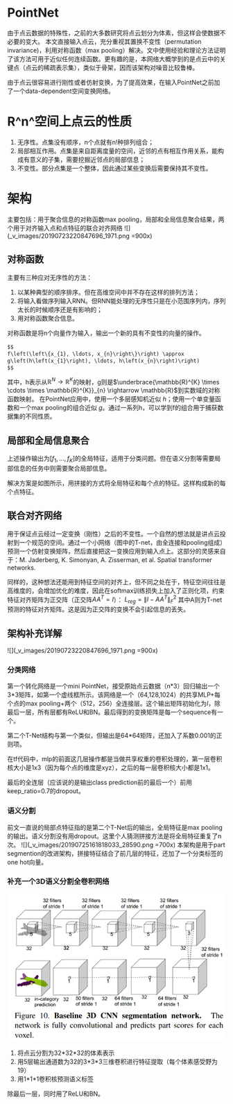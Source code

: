 # PointNet
由于点云数据的特殊性，之前的大多数研究将点云划分为体素，但这样会使数据不必要的变大。
本文直接输入点云，充分重视其置换不变性（permutation invariance)，利用对称函数（max pooling）解决。文中使用经验和理论方法证明了该方法可用于近似任何连续函数。更有趣的是，本网络大概学到的是点云中的关键点（点云的稀疏表示集），类似于骨架，因而该架构对噪音比较鲁棒。

由于点云很容易进行刚性或者仿射变换，为了提高效果，在输入PointNet之前加了一个data-dependent空间变换网络。

# R^n^空间上点云的性质
1. 无序性。点集没有顺序，n个点就有n!种排列组合；
2. 局部相互作用。点集是来自距离度量的空间，近邻的点有相互作用关系，能构成有意义的子集，需要挖掘近邻点的局部信息；
3. 不变性。部分点集是一个整体，因此通过某些变换后需要保持其不变性。
# 架构
主要包括：用于聚合信息的对称函数max pooling，局部和全局信息聚合结果，两个用于对齐输入点和点特征的联合对齐网络
![](_v_images/20190723220847696_1971.png =900x)
## 对称函数
主要有三种应对无序性的方法：
1. 以某种典型的顺序排序。但在高维空间中并不存在这样的排列方法；
2. 将输入看做序列输入RNN。但RNN能处理的无序性只是在小范围序列内，序列太长的时候顺序还是有影响的；
3. 用对称函数聚合信息。

对称函数是将n个向量作为输入，输出一个新的具有不变性的向量的操作。
```mathjax
$$
f\left(\left\{x_{1}, \ldots, x_{n}\right\}\right) \approx g\left(h\left(x_{1}\right), \ldots, h\left(x_{n}\right)\right)
$$
```
其中，h表示从$\mathbb{R}^{N} \rightarrow \mathbb{R}^{K}$的映射，g则是$\underbrace{\mathbb{R}^{K} \times \cdots \times \mathbb{R}^{K}}_{n} \rightarrow \mathbb{R}$到实数域的对称函数映射。
在PointNet应用中，使用一个多层感知机近似 $h$；使用一个单变量函数和一个max pooling的组合近似 $g$。通过一系列h，可以学到f的组合用于捕获数据集的不同性质。
## 局部和全局信息聚合
上述操作输出为$\left[f_{1}, \ldots, f_{K}\right]$的全局特征，适用于分类问题。但在语义分割等需要局部信息的任务中则需要聚合局部信息。

解决方案是如图所示，用拼接的方式将全局特征和每个点的特征。这样构成新的每个点特征。
## 联合对齐网络
用于保证点云经过一定变换（刚性）之后的不变性。一个自然的想法就是讲点云投射到一个规范的空间。通过一个小网络（图中的T-net，由全连接和pooling组成）预测一个仿射变换矩阵，然后直接把这一变换应用到输入点上。这部分的灵感来自于：M. Jaderberg, K. Simonyan, A. Zisserman, et al. Spatial transformer networks.

同样的，这种想法还能用到特征空间的对齐上，但不同之处在于，特征空间往往是高维度的，会增加优化的难度，因此在softmax训练损失上加入了正则化项，约束特征对齐矩阵为正交阵（正交阵$A A^{T}=I$）：    $L_{r e g}=\left\|I-A A^{T}\right\|_{F}^{2}$    其中A则为T-net预测的特征对齐矩阵。这是因为正交阵的变换不会引起信息的丢失。
## 架构补充详解
![](_v_images/20190723220847696_1971.png =900x)
### 分类网络
第一个转化网络是一个mini PointNet，接受原始点云数据（n\*3）回归输出一个3\*3矩阵，如第一个虚线框所示。该网络是一个（64,128,1024）的共享MLP+每个点的max pooling+两个（512，256）全连接层。这个输出矩阵初始化为$I$，除最后一层，所有层都有ReLU和BN。最后得到的变换矩阵是每一个sequence有一个。

第二个T-Net结构与第一个类似，但输出是64\*64矩阵，还加入了系数0.001的正则项。

在tf代码中，mlp的前面这几层操作都是当做共享权重的卷积处理的，第一层卷积核大小是1x3（因为每个点的维度是xyz），之后的每一层卷积核大小都是1x1。

最后的全连层（应该说的是输出class prediction前的最后一个）前用keep_ratio=0.7的dropout。
### 语义分割
前文一直说的局部点特征指的是第二个T-Net后的输出，全局特征是max pooling的输出。语义分割没有用dropout。这里个人猜测拼接方法是将全局特征重复了n次。
![](_v_images/20190725161818033_28590.png =700x)
本架构是用于part segmention的改进架构，拼接特征结合了前几层的特征，还加了一个分类标签的one hot向量。
### 补充一个3D语义分割全卷积网络
![](_v_images/20190725163848907_11976.png)
1. 将点云分割为32\*32\*32的体素表示
2. 用5层输出通道数为32的3\*3\*3三维卷积进行特征提取（每个体素感受野为19）
3. 用1\*1\*1卷积核预测语义标签

除最后一层，同时用了ReLU和BN。